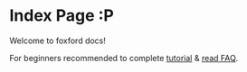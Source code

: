 # Index Page :P
Welcome to foxford docs!

For beginners recommended to complete [tutorial](tutorial/index.md) & [read FAQ](tutorial/faq.md).